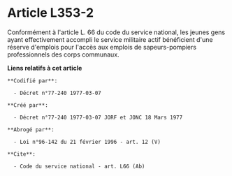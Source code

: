 # Article L353-2

Conformément à l'article L. 66 du code du service national, les jeunes gens ayant effectivement accompli le service militaire
actif bénéficient d'une réserve d'emplois pour l'accès aux emplois de sapeurs-pompiers professionnels des corps communaux.

**Liens relatifs à cet article**

	**Codifié par**:

	  - Décret n°77-240 1977-03-07

	**Créé par**:

	  - Décret n°77-240 1977-03-07 JORF et JONC 18 Mars 1977

	**Abrogé par**:

	  - Loi n°96-142 du 21 février 1996 - art. 12 (V)

	**Cite**:

	  - Code du service national - art. L66 (Ab)
